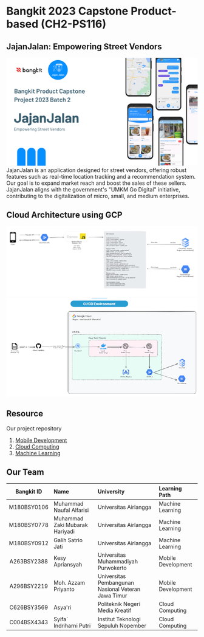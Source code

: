 # Bangkit 2023 Capstone Product-based (CH2-PS116)
## JajanJalan: Empowering Street Vendors
![JajanJalan Bg](https://github.com/JajanJalan-Bangkit2023/.github/blob/main/poster.png)
JajanJalan is an application designed for street vendors, offering robust features such as real-time location tracking and a recommendation system. Our goal is to expand market reach and boost the sales of these sellers. JajanJalan aligns with the government's "UMKM Go Digital" initiative, contributing to the digitalization of micro, small, and medium enterprises.

## Cloud Architecture using GCP
![CC Architeture](https://github.com/JajanJalan-Bangkit2023/.github/blob/main/Screenshot%202023-12-22%20121910.png)
![CI/CD](https://github.com/JajanJalan-Bangkit2023/.github/blob/main/Screenshot%202023-12-22%20122255.png)

## Resource
Our project repository
1. [Mobile Development](https://github.com/JajanJalan-Bangkit2023/JajanJalan-App)
2. [Cloud Computing](https://github.com/JajanJalan-Bangkit2023/jajanjalan-api)
3. [Machine Learning](https://github.com/JajanJalan-Bangkit2023/JajanJalan-Recommender_System_Model)

## Our Team
Bangkit ID | Name | University | Learning Path
:---:|:---|:---|:---
M180BSY0106 | Muhammad Naufal Alfarisi | Universitas Airlangga | Machine Learning
M180BSY0778 | Muhammad Zaki Mubarak Hariyadi | Universitas Airlangga | Machine Learning
M180BSY0912 | Galih Satrio Jati | Universitas Airlangga | Machine Learning
A263BSY2388 | Kesy Apriansyah | Universitas Muhammadiyah Purwokerto | Mobile Development
A296BSY2219 | Moh. Azzam Priyanto | Universitas Pembangunan Nasional Veteran Jawa Timur | Mobile Development
C626BSY3569 | Asya'ri | Politeknik Negeri Media Kreatif | Cloud Computing
C004BSX4343 | Syifa` Indriharni Putri | Institut Teknologi Sepuluh Nopember | Cloud Computing
